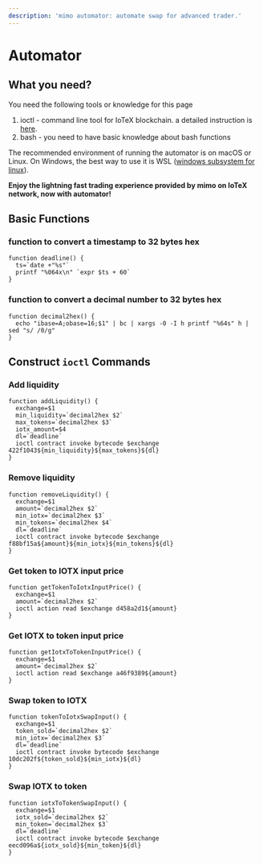 ```yaml
---
description: 'mimo automator: automate swap for advanced trader.'
---
```


# Automator

## What you need?

You need the following tools or knowledge for this page

1. ioctl - command line tool for IoTeX blockchain. a detailed instruction is [here](https://docs.iotex.io/developer/get-started/ioctl-install.html).
2. bash - you need to have basic knowledge about bash functions 

The recommended environment of running the automator is on macOS or Linux. On Windows,  the best way to use it is WSL ([windows subsystem for linux](https://docs.microsoft.com/en-us/windows/wsl/install-win10)).

**Enjoy the lightning fast trading experience provided by mimo on IoTeX network, now with automator!**

## Basic Functions

### function to convert a timestamp to 32 bytes hex

```
function deadline() {
  ts=`date +"%s"`
  printf "%064x\n" `expr $ts + 60`
}
```

### function to convert a decimal number to 32 bytes hex

```
function decimal2hex() {
  echo "ibase=A;obase=16;$1" | bc | xargs -0 -I h printf "%64s" h | sed "s/ /0/g"
}
```

## Construct `ioctl` Commands

### Add liquidity

```
function addLiquidity() {
  exchange=$1
  min_liquidity=`decimal2hex $2`
  max_tokens=`decimal2hex $3`
  iotx_amount=$4
  dl=`deadline`
  ioctl contract invoke bytecode $exchange 422f1043${min_liquidity}${max_tokens}${dl}
}
```

### Remove liquidity

```
function removeLiquidity() {
  exchange=$1
  amount=`decimal2hex $2`
  min_iotx=`decimal2hex $3`
  min_tokens=`decimal2hex $4`
  dl=`deadline`
  ioctl contract invoke bytecode $exchange f88bf15a${amount}${min_iotx}${min_tokens}${dl}
}
```

### Get token to IOTX input price

```
function getTokenToIotxInputPrice() {
  exchange=$1
  amount=`decimal2hex $2`
  ioctl action read $exchange d458a2d1${amount}
}
```

### Get IOTX to token input price

```
function getIotxToTokenInputPrice() {
  exchange=$1
  amount=`decimal2hex $2`
  ioctl action read $exchange a46f9389${amount}
}
```

### Swap token to IOTX

```
function tokenToIotxSwapInput() {
  exchange=$1
  token_sold=`decimal2hex $2`
  min_iotx=`decimal2hex $3`
  dl=`deadline`
  ioctl contract invoke bytecode $exchange 10dc202f${token_sold}${min_iotx}${dl}
}
```

### Swap IOTX to token

```
function iotxToTokenSwapInput() {
  exchange=$1
  iotx_sold=`decimal2hex $2`
  min_token=`decimal2hex $3`
  dl=`deadline`
  ioctl contract invoke bytecode $exchange eecd096a${iotx_sold}${min_token}${dl}
}
```
